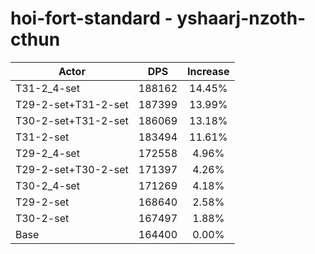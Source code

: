 # hoi-fort-standard - yshaarj-nzoth-cthun
| Actor | DPS | Increase |
|---|:---:|:---:|
|T31-2_4-set|188162|14.45%|
|T29-2-set+T31-2-set|187399|13.99%|
|T30-2-set+T31-2-set|186069|13.18%|
|T31-2-set|183494|11.61%|
|T29-2_4-set|172558|4.96%|
|T29-2-set+T30-2-set|171397|4.26%|
|T30-2_4-set|171269|4.18%|
|T29-2-set|168640|2.58%|
|T30-2-set|167497|1.88%|
|Base|164400|0.00%|
